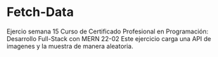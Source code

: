 # Fetch-Data
Ejercio semana 15 Curso de Certificado Profesional en Programación: Desarrollo Full-Stack con MERN 22-02
Este ejercicio carga una API de imagenes y la muestra de manera aleatoria.
